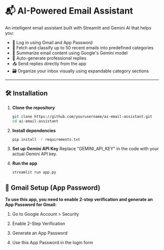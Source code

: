 # 📬 AI-Powered Email Assistant

An intelligent email assistant built with Streamlit and Gemini AI that helps you:
- 🔐 Log in using Gmail and App Password
- 📂 Fetch and classify up to 50 recent emails into predefined categories
- 🧠 Summarize email content using Google's Gemini model
- 🤖 Auto-generate professional replies
- 📤 Send replies directly from the app
- 🗃️ Organize your inbox visually using expandable category sections

---

## 🛠️ Installation

1. **Clone the repository**
   ```bash
   git clone https://github.com/yourusername/ai-email-assistant.git
   cd ai-email-assistant

2. **Install dependencies**
   ```bash
   pip install -r requirements.txt

3. **Set up Gemini API Key**
   Replace "GEMINI_API_KEY" in the code with your actual Gemini API key.

4. **Run the app**
   ```bash
   streamlit run app.py

## 🔐 Gmail Setup (App Password)

**To use this app, you need to enable 2-step verification and generate an App Password for Gmail:**

1. Go to Google Account > Security

2. Enable 2-Step Verification

3. Generate an App Password

4. Use this App Password in the login form